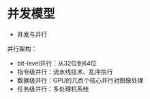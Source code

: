 # 并发模型

- 并发与并行

并行架构：

- bit-level并行：从32位到64位
- 指令级并行：流水线技术、乱序执行
- 数据级并行：GPU的几百个核心并行对图像处理
- 任务级并行：多处理机系统

